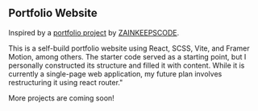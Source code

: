 ## Portfolio Website

Inspired by a [portfolio project](https://github.com/ZainRk/Personal-Portfolio-2-starter-pack) by [ZAINKEEPSCODE](https://www.youtube.com/watch?v=Pu9I33nDeBk).

This is a self-build portfolio website using React, SCSS, Vite, and Framer Motion, among others. The starter code served as a starting point, but I personally constructed its structure and filled it with content. While it is currently a single-page web application, my future plan involves restructuring it using react router."

More projects are coming soon!
